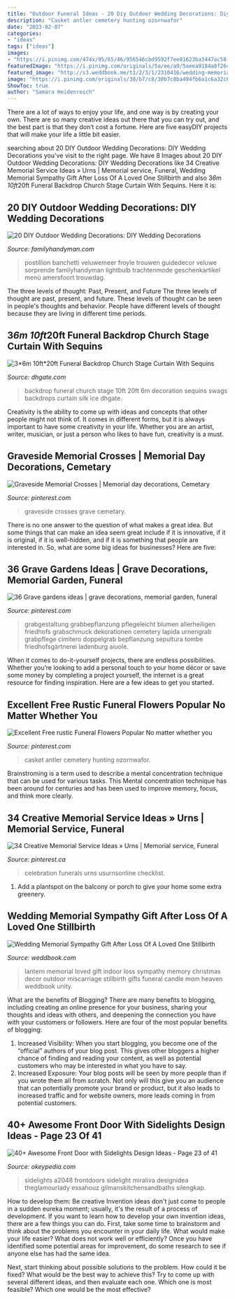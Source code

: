 ```yaml
---
title: "Outdoor Funeral Ideas - 20 Diy Outdoor Wedding Decorations: Diy Wedding Decorations"
description: "Casket antler cemetery hunting ozornwafor"
date: "2023-02-07"
categories:
- "ideas"
tags: ["ideas"]
images:
- "https://i.pinimg.com/474x/95/65/46/956546cbd9592f7ee81623ba3447ac58--grave-funeral.jpg"
featuredImage: "https://i.pinimg.com/originals/5a/ee/a9/5aeea9184a8f264d50c900edea6982f6.jpg"
featured_image: "http://s3.weddbook.me/t1/2/3/1/2310416/wedding-memorial-sympathy-gift-after-loss-of-a-loved-one-stillbirth-miscarriage-wedding-lantern-for-indoor-or-outdoor-use-wedding-decor.jpg"
image: "https://i.pinimg.com/originals/30/b7/c8/30b7c8ba494fb6a1c6a32c6986b12d37.jpg"
ShowToc: true
author: "Samara Heidenreich"
---
```



There are a lot of ways to enjoy your life, and one way is by creating your own. There are so many creative ideas out there that you can try out, and the best part is that they don’t cost a fortune. Here are five easyDIY projects that will make your life a little bit easier.

	

		
searching about 20 DIY Outdoor Wedding Decorations: DIY Wedding Decorations you've visit to the right page. We have 8 Images about 20 DIY Outdoor Wedding Decorations: DIY Wedding Decorations like 34 Creative Memorial Service Ideas » Urns | Memorial service, Funeral, Wedding Memorial Sympathy Gift After Loss Of A Loved One Stillbirth and also 3*6m 10ft*20ft Funeral Backdrop Church Stage Curtain With Sequins. Here it is:
		
    
## 20 DIY Outdoor Wedding Decorations: DIY Wedding Decorations

<img loading=lazy src="https://www.familyhandyman.com/wp-content/uploads/2018/04/shutterstock_354527417.jpg" onerror="this.onerror=null;this.src='https://tse3.mm.bing.net/th?id=OIP.gNy7G_MZp3rHXk_a8dChegHaHa&amp;pid=15.1';" alt="20 DIY Outdoor Wedding Decorations: DIY Wedding Decorations">

_Source: familyhandyman.com_

>postillion banchetti veluwemeer froyle trouwen guidedecor veluwe sorprende familyhandyman lightbulb trachtenmode geschenkartikel menù amersfoort trouwdag. 

	

The three levels of thought: Past, Present, and Future
The three levels of thought are past, present, and future. These levels of thought can be seen in people's thoughts and behavior. People have different levels of thought because they are living in different time periods.

    
## 3*6m 10ft*20ft Funeral Backdrop Church Stage Curtain With Sequins

<img loading=lazy src="https://image.dhgate.com/0x0s/f2-albu-g4-M01-77-79-rBVaEVooBMmANjfHAAGzxGzyOOA759.jpg/3-6m-10ft-20ft-funeral-backdrop-church-stage.jpg" onerror="this.onerror=null;this.src='https://tse3.mm.bing.net/th?id=OIP.2NQF1s406Vzi0p6rBo2nEAHaEv&amp;pid=15.1';" alt="3*6m 10ft*20ft Funeral Backdrop Church Stage Curtain With Sequins">

_Source: dhgate.com_

>backdrop funeral church stage 10ft 20ft 6m decoration sequins swags backdrops curtain silk ice dhgate. 

	

Creativity is the ability to come up with ideas and concepts that other people might not think of. It comes in different forms, but it is always important to have some creativity in your life. Whether you are an artist, writer, musician, or just a person who likes to have fun, creativity is a must.

    
## Graveside Memorial Crosses | Memorial Day Decorations, Cemetary

<img loading=lazy src="https://i.pinimg.com/originals/5a/ee/a9/5aeea9184a8f264d50c900edea6982f6.jpg" onerror="this.onerror=null;this.src='https://tse3.mm.bing.net/th?id=OIP.Th_aQKPbAsnQOI9P8d7OmQHaNK&amp;pid=15.1';" alt="Graveside Memorial Crosses | Memorial day decorations, Cemetary">

_Source: pinterest.com_

>graveside crosses grave cemetary. 

	

There is no one answer to the question of what makes a great idea. But some things that can make an idea seem great include if it is innovative, if it is original, if it is well-hidden, and if it is something that people are interested in.  So, what are some big ideas for businesses? Here are five: 

    
## 36 Grave Gardens Ideas | Grave Decorations, Memorial Garden, Funeral

<img loading=lazy src="https://i.pinimg.com/474x/95/65/46/956546cbd9592f7ee81623ba3447ac58--grave-funeral.jpg" onerror="this.onerror=null;this.src='https://tse3.mm.bing.net/th?id=OIP.Mfer2c7nKhYUWlkxG4Tf8wAAAA&amp;pid=15.1';" alt="36 Grave gardens ideas | grave decorations, memorial garden, funeral">

_Source: pinterest.com_

>grabgestaltung grabbepflanzung pflegeleicht blumen allerheiligen friedhofs grabschmuck dekorationen cemetery lapida urnengrab grabpflege cimitero doppelgrab bepflanzung sepultura tombe friedhofsgärtnerei ladenburg aiuole. 

	

When it comes to do-it-yourself projects, there are endless possibilities. Whether you’re looking to add a personal touch to your home décor or save some money by completing a project yourself, the internet is a great resource for finding inspiration. Here are a few ideas to get you started.

    
## Excellent Free Rustic Funeral Flowers Popular No Matter Whether You

<img loading=lazy src="https://i.pinimg.com/originals/30/b7/c8/30b7c8ba494fb6a1c6a32c6986b12d37.jpg" onerror="this.onerror=null;this.src='https://tse4.mm.bing.net/th?id=OIP.EvdwhuZXNpus6IrssgViZQHaNW&amp;pid=15.1';" alt="Excellent Free rustic Funeral Flowers Popular No matter whether you">

_Source: pinterest.com_

>casket antler cemetery hunting ozornwafor. 

	

Brainstroming is a term used to describe a mental concentration technique that can be used for various tasks. This Mental concentration technique has been around for centuries and has been used to improve memory, focus, and think more clearly.

    
## 34 Creative Memorial Service Ideas » Urns | Memorial Service, Funeral

<img loading=lazy src="https://i.pinimg.com/736x/ee/17/59/ee175977496d139741288f0db03fc287.jpg" onerror="this.onerror=null;this.src='https://tse4.mm.bing.net/th?id=OIP.6m5oDTeYgE0uActB1r_eTwHaLH&amp;pid=15.1';" alt="34 Creative Memorial Service Ideas » Urns | Memorial service, Funeral">

_Source: pinterest.ca_

>celebration funerals urns usurnsonline checklist. 

	

1. Add a plantspot on the balcony or porch to give your home some extra greenery.

    
## Wedding Memorial Sympathy Gift After Loss Of A Loved One Stillbirth

<img loading=lazy src="http://s3.weddbook.me/t1/2/3/1/2310416/wedding-memorial-sympathy-gift-after-loss-of-a-loved-one-stillbirth-miscarriage-wedding-lantern-for-indoor-or-outdoor-use-wedding-decor.jpg" onerror="this.onerror=null;this.src='https://tse2.mm.bing.net/th?id=OIP.ZzlpUfzHSIzUsL1l1WRALwHaJ3&amp;pid=15.1';" alt="Wedding Memorial Sympathy Gift After Loss Of A Loved One Stillbirth">

_Source: weddbook.com_

>lantern memorial loved gift indoor loss sympathy memory christmas decor outdoor miscarriage stillbirth gifts funeral candle mom heaven weddbook unity. 

	

What are the benefits of Blogging?
There are many benefits to blogging, including creating an online presence for your business, sharing your thoughts and ideas with others, and deepening the connection you have with your customers or followers. Here are four of the most popular benefits of blogging: 
1. Increased Visibility: When you start blogging, you become one of the “official” authors of your blog post. This gives other bloggers a higher chance of finding and reading your content, as well as potential customers who may be interested in what you have to say. 
2. Increased Exposure: Your blog posts will be seen by more people than if you wrote them all from scratch. Not only will this give you an audience that can potentially promote your brand or product, but it also leads to increased traffic and for website owners, more leads coming in from potential customers. 

    
## 40+ Awesome Front Door With Sidelights Design Ideas - Page 23 Of 41

<img loading=lazy src="https://okeypedia.com/wp-content/uploads/2018/09/40-Awesome-Front-Door-with-Sidelights-Design-Ideas-23.jpg" onerror="this.onerror=null;this.src='https://tse3.mm.bing.net/th?id=OIP.9_5WIPZXgCyo7oqG6oQgyQHaLI&amp;pid=15.1';" alt="40+ Awesome Front Door with Sidelights Design Ideas - Page 23 of 41">

_Source: okeypedia.com_

>sidelights a2048 frontdoors sidelight miraliva designidea theglamourlady essahouz gilmanskitchensandbaths silengkap. 

	

How to develop them: Be creative
Invention ideas don't just come to people in a sudden eureka moment; usually, it's the result of a process of development. If you want to learn how to develop your own invention ideas, there are a few things you can do. 
First, take some time to brainstorm and think about the problems you encounter in your daily life. What would make your life easier? What does not work well or efficiently? Once you have identified some potential areas for improvement, do some research to see if anyone else has had the same idea. 

Next, start thinking about possible solutions to the problem. How could it be fixed? What would be the best way to achieve this? Try to come up with several different ideas, and then evaluate each one. Which one is most feasible? Which one would be the most effective?

